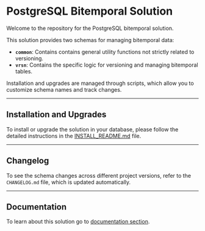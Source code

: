 # PostgreSQL Bitemporal Solution

Welcome to the repository for the PostgreSQL bitemporal solution.

This solution provides two schemas for managing bitemporal data:
- **`common`**: Contains contains general utility functions not strictly related to versioning.
- **`vrsn`**: Contains the specific logic for versioning and managing bitemporal tables.

Installation and upgrades are managed through scripts, which allow you to customize schema names and track changes.

---

## Installation and Upgrades

To install or upgrade the solution in your database, please follow the detailed instructions in the [INSTALL_README.md](INSTALL_README.md) file.

---

## Changelog

To see the schema changes across different project versions, refer to the `CHANGELOG.md` file, which is updated automatically.

---

## Documentation

To learn about this solution go to [documentation section](docs/main.md).
